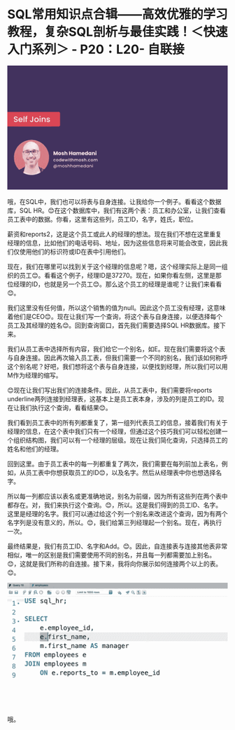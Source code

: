 # SQL常用知识点合辑——高效优雅的学习教程，复杂SQL剖析与最佳实践！＜快速入门系列＞ - P20：L20- 自联接 

![](img/4c576945b4fc995932ea18ff09407a6e_0.png)

哦，在SQL中，我们也可以将表与自身连接。让我给你一个例子。看看这个数据库，SQL HR。😊在这个数据库中，我们有这两个表：员工和办公室，让我们查看员工表中的数据。你看，这里有这些列，员工ID，名字，姓氏，职位。

薪资和reports2，这是这个员工或此人的经理的想法。现在我们不想在这里重复经理的信息，比如他们的电话号码、地址，因为这些信息将来可能会改变，因此我们仅使用他们的标识符或ID在表中引用他们。

现在，我们在哪里可以找到关于这个经理的信息呢？嗯，这个经理实际上是同一组织的员工😊。看看这个例子，经理ID是37270。现在，如果你看左侧，这里是那位经理的ID，也就是另一个员工😊。那么这个员工的经理是谁呢？让我们来看看😊。

我们这里没有任何值，所以这个销售的值为null。因此这个员工没有经理，这意味着他们是CEO😊。现在让我们写一个查询，将这个表与自身连接，以便选择每个员工及其经理的姓名😊。回到查询窗口，首先我们需要选择SQL HR数据库。接下来。

我们从员工表中选择所有内容，我们给它一个别名，如E。现在我们需要将这个表与自身连接。因此再次输入员工表，但我们需要一个不同的别名，我们该如何称呼这个别名呢？好吧，我们想将这个表与自身连接，以便找到经理，所以我们可以用M作为经理的缩写。

😊现在让我们写出我们的连接条件。因此，从员工表中，我们需要将reports underline两列连接到经理表，这基本上是员工表本身，涉及的列是员工的ID。现在让我们执行这个查询，看看结果😊。

我们看到员工表中的所有列都重复了，第一组列代表员工的信息，接着我们有关于经理的信息，在这个表中我们只有一个经理，但通过这个技巧我们可以轻松创建一个组织结构图，我们可以有一个经理的层级。现在让我们简化查询，只选择员工的姓名和他们的经理。

回到这里。由于员工表中的每一列都重复了两次，我们需要在每列前加上表名，例如，从员工表中你想获取员工的ID😊，以及名字。然后从经理表中你也想选择名字。

所以每一列都应该以表名或更准确地说，别名为前缀，因为所有这些列在两个表中都存在。对，我们来执行这个查询。😊，所以。这是我们得到的员工ID、名字。这里是经理的名字。我们可以通过给这个列一个别名来改进这个查询，因为有两个名字列是没有意义的，所以。😊，我们给第三列经理起一个别名。现在，再执行一次。

最终结果是，我们有员工ID、名字和Add。😊。因此，自连接表与连接其他表非常相似，唯一的区别是我们需要使用不同的别名，并且每一列都需要加上别名。😊，这就是我们所称的自连接。接下来，我将向你展示如何连接两个以上的表。😊。

![](img/4c576945b4fc995932ea18ff09407a6e_2.png)

哦。

